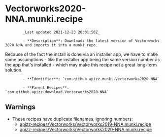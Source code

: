# Vectorworks2020-NNA.munki.recipe

            _Last updated 2021-12-23 20:01:50Z_

            - **Description**: Downloads the latest version of Vectorworks 2020 NNA and imports it into a munki_repo.

Because of the fact the install is done via an installer app, we have to make some assumptions - like the installer app being the same version number as the app that's installed - which may make this recipe not a great long-term solution.

            - **Identifier**: `com.github.apizz.munki.Vectorworks2020-NNA`

            - **Parent Recipes**: `com.github.apizz.download.Vectorworks2020-NNA`


## Warnings

- These recipes have duplicate filenames, ignoring numbers:
    - [apizz-recipes/Vectorworks/Vectorworks2019-NNA.munki.recipe](/autopkg-dupe-tracker/apizz-recipes/Vectorworks/Vectorworks2019-NNA.munki.recipe)
    - [apizz-recipes/Vectorworks/Vectorworks2020-NNA.munki.recipe](/autopkg-dupe-tracker/apizz-recipes/Vectorworks/Vectorworks2020-NNA.munki.recipe)